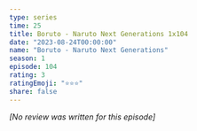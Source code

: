 ```yaml
---
type: series
time: 25
title: Boruto - Naruto Next Generations 1x104
date: "2023-08-24T00:00:00"
name: "Boruto - Naruto Next Generations"
season: 1
episode: 104
rating: 3
ratingEmoji: "⭐️⭐️⭐️"
share: false
---
```


_[No review was written for this episode]_